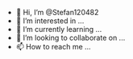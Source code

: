 - 👋 Hi, I’m @Stefan120482
- 👀 I’m interested in ...
- 🌱 I’m currently learning ...
- 💞️ I’m looking to collaborate on ...
- 📫 How to reach me ...

<!---
Stefan120482/Stefan120482 is a ✨ special ✨ repository because its `README.md` (this file) appears on your GitHub profile.
You can click the Preview link to take a look at your changes.
--->
